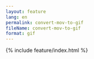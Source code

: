 ```yaml
---
layout: feature
lang: en
permalink: convert-mov-to-gif
fileName: convert-mov-to-gif
format: gif
---
```


 {% include feature/index.html %}